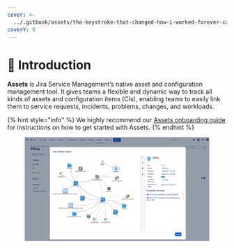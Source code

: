 ```yaml
---
cover: >-
  ../.gitbook/assets/the-keystroke-that-changed-how-i-worked-forever-compressed-1560x760.gif
coverY: 0
---
```


# 📠 Introduction

**Assets** is Jira Service Management’s native asset and configuration management tool. It gives teams a flexible and dynamic way to track all kinds of assets and configuration items (CIs), enabling teams to easily link them to service requests, incidents, problems, changes, and workloads.

{% hint style="info" %}
We highly recommend our [Assets onboarding guide](https://www.atlassian.com/software/jira/service-management/product-guide/tips-and-tricks/assets-cloud-get-started#overview) for instructions on how to get started with Assets.
{% endhint %}

<figure><img src="../.gitbook/assets/image (8).png" alt=""><figcaption></figcaption></figure>
